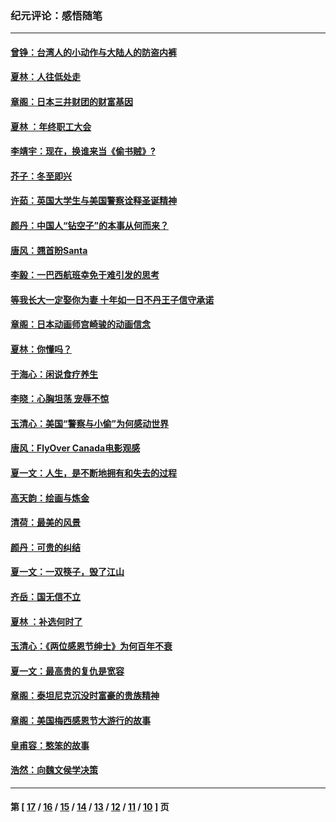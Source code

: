 ### 纪元评论：感悟随笔
---
#### [曾铮：台湾人的小动作与大陆人的防盗内裤](../../pages/nsc1035/n4325286.md) 
#### [夏林：人往低处走](../../pages/nsc1035/n4325270.md) 
#### [章阁：日本三井财团的财富基因](../../pages/nsc1035/n4324371.md) 
#### [夏林 ：年终职工大会](../../pages/nsc1035/n4324363.md) 
#### [李靖宇：现在，换谁来当《偷书贼》?](../../pages/nsc1035/n4324298.md) 
#### [芥子：冬至即兴](../../pages/nsc1035/n4324295.md) 
#### [许茹：英国大学生与美国警察诠释圣诞精神](../../pages/nsc1035/n4322510.md) 
#### [颜丹：中国人“钻空子”的本事从何而来？](../../pages/nsc1035/n4322506.md) 
#### [唐风：翘首盼Santa](../../pages/nsc1035/n4320357.md) 
#### [李毅：一巴西航班幸免于难引发的思考](../../pages/nsc1035/n4320259.md) 
#### [等我长大一定娶你为妻 十年如一日不丹王子信守承诺](../../pages/nsc1035/n4320155.md) 
#### [章阁：日本动画师宫崎骏的动画信念](../../pages/nsc1035/n4319623.md) 
#### [夏林：你懂吗？](../../pages/nsc1035/n4319225.md) 
#### [于海心：闲说食疗养生](../../pages/nsc1035/n4318659.md) 
#### [李晓：心胸坦荡 宠辱不惊](../../pages/nsc1035/n4319036.md) 
#### [玉清心：美国“警察与小偷”为何感动世界](../../pages/nsc1035/n4318465.md) 
#### [唐风：FlyOver Canada电影观感](../../pages/nsc1035/n4318251.md) 
#### [夏一文：人生，是不断地拥有和失去的过程](../../pages/nsc1035/n4316011.md) 
#### [高天韵：绘画与炼金](../../pages/nsc1035/n4313405.md) 
#### [清荷：最美的风景](../../pages/nsc1035/n4313076.md) 
#### [颜丹：可贵的纠结](../../pages/nsc1035/n4312890.md) 
#### [夏一文：一双筷子，毁了江山](../../pages/nsc1035/n4309358.md) 
#### [齐岳：国无信不立](../../pages/nsc1035/n4308175.md) 
#### [夏林 ：补选何时了](../../pages/nsc1035/n4306929.md) 
#### [玉清心：《两位感恩节绅士》为何百年不衰](../../pages/nsc1035/n4305352.md) 
#### [夏一文：最高贵的复仇是宽容](../../pages/nsc1035/n4305468.md) 
#### [章阁：泰坦尼克沉没时富豪的贵族精神](../../pages/nsc1035/n4305224.md) 
#### [章阁：美国梅西感恩节大游行的故事](../../pages/nsc1035/n4304431.md) 
#### [皇甫容：憨笨的故事](../../pages/nsc1035/n4304094.md) 
#### [浩然：向魏文侯学决策](../../pages/nsc1035/n4297560.md) 

---
#### 第 [ [17](./17.md) / [16](./16.md) / [15](./15.md) / [14](./14.md) / [13](./13.md) / [12](./12.md) / [11](./11.md) / [10](./10.md) ] 页

